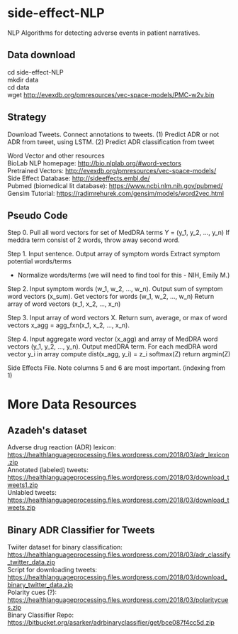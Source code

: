 # side-effect-NLP
NLP Algorithms for detecting adverse events in patient narratives.

## Data download
cd side-effect-NLP  
mkdir data  
cd data  
wget http://evexdb.org/pmresources/vec-space-models/PMC-w2v.bin  

## Strategy
Download Tweets.
Connect annotations to tweets.
(1) Predict ADR or not ADR from tweet, using LSTM.
(2) Predict ADR classification from tweet

Word Vector and other resources  
BioLab NLP homepage: http://bio.nlplab.org/#word-vectors  
Pretrained Vectors: http://evexdb.org/pmresources/vec-space-models/  
Side Effect Database: http://sideeffects.embl.de/  
Pubmed (biomedical lit database): https://www.ncbi.nlm.nih.gov/pubmed/  
Gensim Tutorial: https://radimrehurek.com/gensim/models/word2vec.html  

## Pseudo Code

Step 0.
Pull all word vectors for set of MedDRA terms Y = (y_1, y_2, …, y_n)
If meddra term consist of 2 words, throw away second word.

Step 1. Input sentence. Output array of symptom words
Extract symptom potential words/terms
- Normalize words/terms (we will need to find tool for this - NIH, Emily M.)

Step 2. Input symptom words (w_1, w_2, …, w_n).  Output sum of symptom word vectors (x_sum).
Get vectors for words (w_1, w_2, …, w_n)
Return array of word vectors (x_1, x_2, …, x_n)

Step 3.  Input array of word vectors X.  Return sum, average, or max of word vectors x_agg = agg_fxn(x_1, x_2, …, x_n).


Step 4. Input aggregate word vector (x_agg) and array of MedDRA word vectors (y_1, y_2, …, y_n).  Output medDRA term.
For each medDRA word vector y_i in array
compute dist(x_agg, y_i) = z_i
softmax(Z)
return argmin(Z)

Side Effects File.
Note columns 5 and 6 are most important. (indexing from 1)


# More Data Resources
## Azadeh's dataset
Adverse drug reaction (ADR) lexicon: https://healthlanguageprocessing.files.wordpress.com/2018/03/adr_lexicon.zip    
Annotated (labeled) tweets: https://healthlanguageprocessing.files.wordpress.com/2018/03/download_tweets1.zip  
Unlabled tweets: https://healthlanguageprocessing.files.wordpress.com/2018/03/download_tweets.zip  

## Binary ADR Classifier for Tweets
Twiiter dataset for binary classification: https://healthlanguageprocessing.files.wordpress.com/2018/03/adr_classify_twitter_data.zip  
Script for downloading tweets: https://healthlanguageprocessing.files.wordpress.com/2018/03/download_binary_twitter_data.zip  
Polarity cues (?): https://healthlanguageprocessing.files.wordpress.com/2018/03/polaritycues.zip  
Binary Classifier Repo: https://bitbucket.org/asarker/adrbinaryclassifier/get/bce087f4cc5d.zip  

